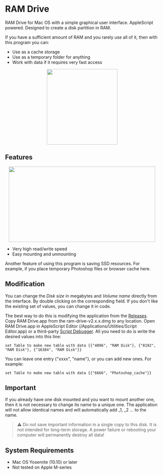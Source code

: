 # RAM Drive
RAM Drive for Mac OS with a simple graphical user interface. AppleScript powered. Designed to create a disk partition in RAM.

If you have a sufficient amount of RAM and you rarely use all of it, then with this program you can:
- Use as a cache storage
- Use as a temporary folder for anything
- Work with data if it requires very fast access

<p align="center">
<img width="231" height="247" src="https://github.com/divrn/ram-drive/assets/31967374/2571220e-6ca4-47f8-93e6-38d538ed97b7">
</p>

## Features

<p align="center">
<img width="480" height="247" src="https://github.com/divrn/ram-drive/assets/31967374/275f18e1-2133-4227-82ef-9f35765c0a27">
</p>

- Very high read/write speed
- Easy mounting and unmounting
 
Another feature of using this program is saving SSD resources. For example, if you place temporary Photoshop files or browser cache here.

## Modification

You can change the <em>Disk size</em> in megabytes and <em>Volume name</em> directly from the interface. By double clicking on the corresponding field.
If you don't like the existing set of values, you can change it in code.

The best way to do this is modifying the application from the [Releases](https://github.com/divrn/ram-drive/releases).
Copy RAM Drive.app from the ram-drive-v2.x.x.dmg to any location. Open RAM Drive.app in AppleScript Editor (/Applications/Utilities/Script Editor.app) or a third-party [Script Debugger](https://latenightsw.com/).
All you need to do is write the desired values into this line:
```applescript
set Table to make new table with data {{"4096", "RAM Disk"}, {"8192", "RAM Disk"}, {"16384", "RAM Disk"}}
```
You can leave one entry {"xxxx", "name"}, or you can add new ones. For example:
```applescript
set Table to make new table with data {{"6666", "Photoshop_cache"}}
```

## Important

If you already have one disk mounted and you want to mount another one, then it is not necessary to change its name to a unique one. The application will not allow identical names and will automatically add _1, _2 ... to the name.

> :warning: Do not save important information in a single copy to this disk.
> It is not intended for long-term storage.
> A power failure or rebooting your computer will permanently destroy all data!

## System Requirements
- Mac OS Yosemite (10.10) or later
- Not tested on Apple M-series
